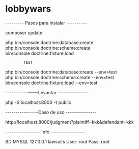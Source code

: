 # lobbywars

--------- Pasos para instalar ----------

composer update

php bin/console doctrine:database:create  
php bin/console doctrine:schema:create  
bin/console doctrine:fixture:load
            
            TEST
php bin/console doctrine:database:create --env=test   
php bin/console doctrine:schema:create --env=test   
bin/console doctrine:fixture:load  --env=test   

----------------Levantar ---------------

php -S localhost:8000 -t public

----------------Caso de uso ---------------  
  
http://localhost:8000/judgment?plaintiff=kkk&defendant=kkk

----------------- Info -----------------

BD MYSQL 127.0.0.1 lawsuits  User: root  Pass: root  

